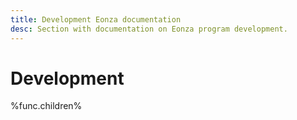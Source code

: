 ```yaml
---
title: Development Eonza documentation
desc: Section with documentation on Eonza program development.
---
```

# Development

%func.children%
